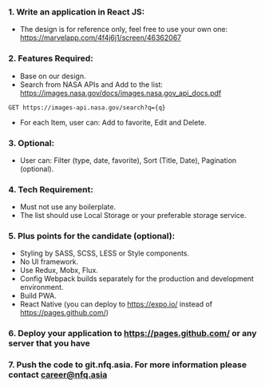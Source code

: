 ### 1. Write an application in React JS:
- The design is for reference only, feel free to use your own one: https://marvelapp.com/4f4j6j1/screen/46362067

### 2. Features Required:
- Base on our design.
- Search from NASA APIs and Add to the list: https://images.nasa.gov/docs/images.nasa.gov_api_docs.pdf
```
GET https://images-api.nasa.gov/search?q={q}
```

- For each Item, user can: Add to favorite, Edit and Delete.

### 3. Optional:
- User can: Filter (type, date, favorite), Sort (Title, Date), Pagination (optional).

### 4. Tech Requirement:
- Must not use any boilerplate.
- The list should use Local Storage or your preferable storage service.

### 5. Plus points for the candidate (optional):
- Styling by SASS, SCSS, LESS or Style components.
- No UI framework.
- Use Redux, Mobx, Flux.
- Config Webpack builds separately for the production and development environment.
- Build PWA.
- React Native (you can deploy to https://expo.io/ instead of https://pages.github.com/)

### 6. Deploy your application to https://pages.github.com/ or any server that you have

### 7. Push the code to git.nfq.asia. For more information please contact career@nfq.asia
